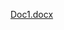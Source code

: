 [Doc1.docx](https://github.com/SANIVARAPUHARINATH/Stepin_Embedded-Project/files/7176562/Doc1.docx)

